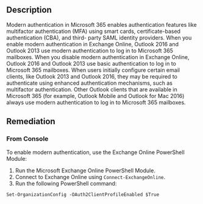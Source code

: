 ## Description

Modern authentication in Microsoft 365 enables authentication features like multifactor authentication (MFA) using smart cards, certificate-based authentication (CBA), and third- party SAML identity providers. When you enable modern authentication in Exchange Online, Outlook 2016 and Outlook 2013 use modern authentication to log in to Microsoft 365 mailboxes. When you disable modern authentication in Exchange Online, Outlook 2016 and Outlook 2013 use basic authentication to log in to Microsoft 365 mailboxes.
When users initially configure certain email clients, like Outlook 2013 and Outlook 2016, they may be required to authenticate using enhanced authentication mechanisms, such as multifactor authentication. Other Outlook clients that are available in Microsoft 365 (for example, Outlook Mobile and Outlook for Mac 2016) always use modern authentication to log in to Microsoft 365 mailboxes.


## Remediation

### From Console

To enable modern authentication, use the Exchange Online PowerShell Module:

1. Run the Microsoft Exchange Online PowerShell Module.
2. Connect to Exchange Online using `Connect-ExchangeOnline`.
3. Run the following PowerShell command:

~~~
Set-OrganizationConfig -OAuth2ClientProfileEnabled $True
~~~